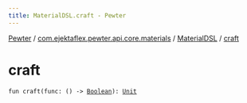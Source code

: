 ```yaml
---
title: MaterialDSL.craft - Pewter
---
```


[Pewter](../../index.html) / [com.ejektaflex.pewter.api.core.materials](../index.html) / [MaterialDSL](index.html) / [craft](./craft.html)

# craft

`fun craft(func: () -> `[`Boolean`](https://kotlinlang.org/api/latest/jvm/stdlib/kotlin/-boolean/index.html)`): `[`Unit`](https://kotlinlang.org/api/latest/jvm/stdlib/kotlin/-unit/index.html)